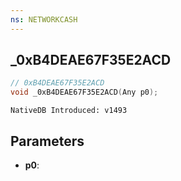 ```yaml
---
ns: NETWORKCASH
---
```

## _0xB4DEAE67F35E2ACD

```c
// 0xB4DEAE67F35E2ACD
void _0xB4DEAE67F35E2ACD(Any p0);
```

```
NativeDB Introduced: v1493
```

## Parameters
* **p0**:
